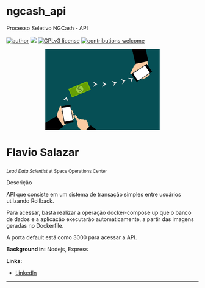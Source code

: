 # ngcash_api
Processo Seletivo NGCash - API

[![author](https://img.shields.io/badge/author-FlavioSalazar-red.svg)](https://www.linkedin.com/in/flavio-r-salazar) [![](https://img.shields.io/badge/node-blue.svg)](https://nodejs.org/en/) [![GPLv3 license](https://img.shields.io/badge/License-GPLv3-blue.svg)](http://perso.crans.org/besson/LICENSE.html) [![contributions welcome](https://img.shields.io/badge/contributions-welcome-brightgreen.svg?style=flat)](https://github.com/salazarf92/cash-api/issues)

<p align="center">
  <img src="transfer.jpg" width="300px" heigth="120px" >
</p>

# Flavio Salazar
<sub>*Lead Data Scientist* at Space Operations Center</sub>

Descrição

  API que consiste em um sistema de transação simples entre usuários utilzando Rollback.
  
  Para acessar, basta realizar a operação docker-compose up que o banco de dados e a aplicação executarão automaticamente, a partir das imagens geradas no Dockerfile.
  
  A porta default está como 3000 para acessar a API.

**Background in:** Nodejs, Express

**Links:**
* [LinkedIn](https://www.linkedin.com/in/flavio-r-salazar)



---




